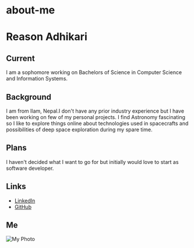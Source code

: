 # about-me
# Reason Adhikari

## Current
I am a sophomore working on Bachelors of Science in Computer Science and Information Systems.

## Background
I am from Ilam, Nepal.I don't have any prior industry experience but I have been working on few of my personal projects. I find Astronomy fascinating so I like to explore things online about technologies used in spacecrafts and possibilities of deep space exploration during my spare time.

## Plans
I haven't decided what I want to go for but initially would love to start as software developer.

## Links

- [LinkedIn](https://www.linkedin.com/in/reasonadhikari)
- [GitHub](https://github.com/adhikariReason)

## Me

![My Photo](https://lh3.googleusercontent.com/nZGrOI0IQhoMNSB8wO1BdOFQeDDvwKoB6CUtGbv4Av0-_2KfJ48NvnWGE-o0O84ORBGFujlGZc-QUqjMU8-ay-2pwYRzo09Ct5tADpRy4Nr9FHK8_xiDGm1lv2W7yEJtdKeX2LvjSYfYQOaACX3YcYCqt090LzUaqXX8bBGNZrB5NyMqzlRaWB3pf-onfrXiT1K9HYaV9V0QGJ6tSyQrAtnoxwES0SLbVBR2VOsMVVi4eoVXnmwveJ6DQJYpGY4-HnzIDIQw33pmGLyu6UjIxsjbcYM6fcltGHU3q7mXrRs-CM-Rf6is4614kHZfC3JLPRFg0SNIyovRsIuFAVJlrm8WAsOvVb2Ax27LGq8iSj5NnEYzBwFbTZfKcOL8742eNoSFy2NYWOs95NMmx3-bz1tLqrRrihNKUmXVpLzgTijJCI_a4jCiRlLtt7FFNck5WOQTnrt_1hVNbXknEM1BS0fgmm9D3_3LmUGGo-aXJdwkK_YygtcS22-0GsALbftBxg-xN-_NJCpVj4cMUsBPg0RkuW6HWZAtLHnltfpexBEfmngoVG6gCNh9ISVh9MVeoJ6u5JUuiCXYhH4t9mYu2TNYGNa7rV4ZSY_TI7ns8X24hbOSYmZpxhwo-jjjHg2MBaBiufyWmuk--a5pPIsDYp-v-z-qyK6xOFHUpOMgk_NmsxfT2oHECxMTSqYcIm5QrOwCHZkdmX_ZDg2F-FwX1Gnz=w788-h903-no?authuser=0)
